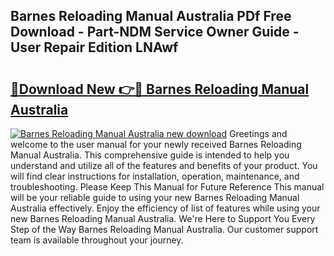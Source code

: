## Barnes Reloading Manual Australia PDf Free Download - Part-NDM Service Owner Guide - User Repair Edition LNAwf

# <h2><a href="http://bc65868.oget.top/?id=Barnes+Reloading+Manual+Australia">🔗Download New 👉🔴 Barnes Reloading Manual Australia</a></h2>

[![Barnes Reloading Manual Australia new download](https://i.imgur.com/5g1atiW.png)](http://bc65868.oget.top/?id=Barnes+Reloading+Manual+Australia)
Greetings and welcome to the user manual for your newly received Barnes Reloading Manual Australia. This comprehensive guide is intended to help you understand and utilize all of the features and benefits of your product. You will find clear instructions for installation, operation, maintenance, and troubleshooting. Please Keep This Manual for Future Reference This manual will be your reliable guide to using your new Barnes Reloading Manual Australia effectively. Enjoy the efficiency of list of features while using your new Barnes Reloading Manual Australia. We're Here to Support You Every Step of the Way Barnes Reloading Manual Australia. Our customer support team is available throughout your journey.
